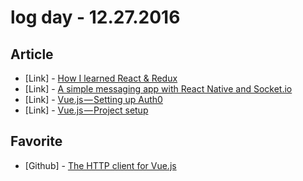 # log day - 12.27.2016

## Article

- \[Link\] - [How I learned React & Redux](https://iot-for-all.com/how-i-learned-react-redux-63087d7cf345#.ajqx067mu)
- \[Link\] - [A simple messaging app with React Native and Socket.io](https://hackernoon.com/a-simple-messaging-app-with-react-native-and-socket-io-e1cae3df7bda#.8azpi6cl1)
- \[Link\] - [Vue.js — Setting up Auth0](https://medium.com/@bradfmd/vue-js-setting-up-auth0-6eb26cbbc48a#.ndbisbiqp)
- \[Link\] - [Vue.js — Project setup](https://medium.com/@bradfmd/vue-js-project-setup-2b39fcc8867d#.5fntcog5z)


## Favorite

- \[Github\] - [The HTTP client for Vue.js](https://github.com/pagekit/vue-resource)
